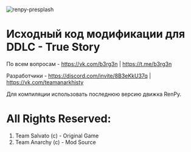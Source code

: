 ![renpy-presplash](https://github.com/b3rg3n/ts/assets/124900745/5180878d-b8d2-48dd-9517-cc87cee550f1)
# Исходный код модификации для DDLC - True Story
 
По всем вопросам - https://vk.com/b3rg3n | https://t.me/b3rg3n

Разработчики - https://discord.com/invite/8B3eKkU37q | https://vk.com/teamanarkhisty

Для компиляции использовать последнюю версию движка RenPy.

# All Rights Reserved:
1. Team Salvato (c) - Original Game
2. Team Anarchy (c) - Mod Source
